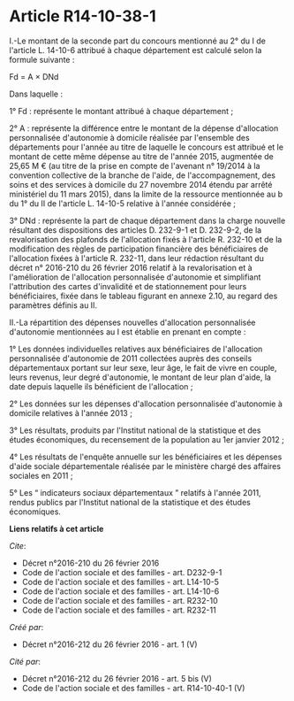 # Article R14-10-38-1

I.-Le montant de la seconde part du concours mentionné au 2° du I de l'article L. 14-10-6 attribué à chaque département est
calculé selon la formule suivante : 

Fd = A × DNd 

Dans laquelle : 

1° Fd : représente le montant attribué à chaque département ; 

2° A : représente la différence entre le montant de la dépense d'allocation personnalisée d'autonomie à domicile réalisée par
l'ensemble des départements pour l'année au titre de laquelle le concours est attribué et le montant de cette même dépense au
titre de l'année 2015, augmentée de 25,65 M € (au titre de la prise en compte de l'avenant n° 19/2014 à la convention
collective de la branche de l'aide, de l'accompagnement, des soins et des services à domicile du 27 novembre 2014 étendu par
arrêté ministériel du 11 mars 2015), dans la limite de la ressource mentionnée au b du 1° du II de l'article L. 14-10-5
relative à l'année considérée ; 

3° DNd : représente la part de chaque département dans la charge nouvelle résultant des dispositions des articles D. 232-9-1
et D. 232-9-2, de la revalorisation des plafonds de l'allocation fixés à l'article R. 232-10 et de la modification des règles
de participation financière des bénéficiaires de l'allocation fixées à l'article R. 232-11, dans leur rédaction résultant du
décret n° 2016-210 du 26 février 2016 relatif à la revalorisation et à l'amélioration de l'allocation personnalisée
d'autonomie et simplifiant l'attribution des cartes d'invalidité et de stationnement pour leurs bénéficiaires, fixée dans le
tableau figurant en annexe 2.10, au regard des paramètres définis au II. 

II.-La répartition des dépenses nouvelles d'allocation personnalisée d'autonomie mentionnées au I est établie en prenant en
compte : 

1° Les données individuelles relatives aux bénéficiaires de l'allocation personnalisée d'autonomie de 2011 collectées auprès
des conseils départementaux portant sur leur sexe, leur âge, le fait de vivre en couple, leurs revenus, leur degré
d'autonomie, le montant de leur plan d'aide, la date depuis laquelle ils bénéficient de l'allocation ; 

2° Les données sur les dépenses d'allocation personnalisée d'autonomie à domicile relatives à l'année 2013 ; 

3° Les résultats, produits par l'Institut national de la statistique et des études économiques, du recensement de la
population au 1er janvier 2012 ; 

4° Les résultats de l'enquête annuelle sur les bénéficiaires et les dépenses d'aide sociale départementale réalisée par le
ministère chargé des affaires sociales en 2011 ; 

5° Les “ indicateurs sociaux départementaux ” relatifs à l'année 2011, rendus publics par l'Institut national de la
statistique et des études économiques.

**Liens relatifs à cet article**

_Cite_:

  - Décret n°2016-210 du 26 février 2016
  - Code de l'action sociale et des familles - art. D232-9-1
  - Code de l'action sociale et des familles - art. L14-10-5
  - Code de l'action sociale et des familles - art. L14-10-6
  - Code de l'action sociale et des familles - art. R232-10
  - Code de l'action sociale et des familles - art. R232-11

_Créé par_:

  - Décret n°2016-212 du 26 février 2016 - art. 1 (V)

_Cité par_:

  - Décret n°2016-212 du 26 février 2016 - art. 5 bis (V)
  - Code de l'action sociale et des familles - art. R14-10-40-1 (V)
